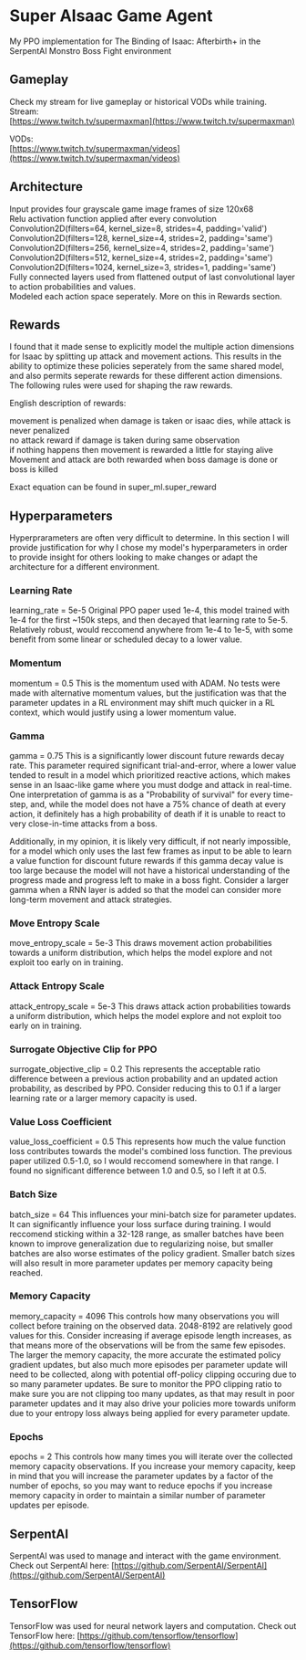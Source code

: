 # Super AIsaac Game Agent
My PPO implementation for The Binding of Isaac: Afterbirth+ in the SerpentAI Monstro Boss Fight environment

## Gameplay
Check my stream for live gameplay or historical VODs while training.  
Stream:  
[https://www.twitch.tv/supermaxman](https://www.twitch.tv/supermaxman)

VODs:  
[https://www.twitch.tv/supermaxman/videos](https://www.twitch.tv/supermaxman/videos)

## Architecture
Input provides four grayscale game image frames of size 120x68  
Relu activation function applied after every convolution  
Convolution2D(filters=64, kernel_size=8, strides=4, padding='valid')  
Convolution2D(filters=128, kernel_size=4, strides=2, padding='same')  
Convolution2D(filters=256, kernel_size=4, strides=2, padding='same')  
Convolution2D(filters=512, kernel_size=4, strides=2, padding='same')  
Convolution2D(filters=1024, kernel_size=3, strides=1, padding='same')  
Fully connected layers used from flattened output of last convolutional layer to action probabilities and values.  
Modeled each action space seperately. More on this in Rewards section.  

## Rewards
I found that it made sense to explicitly model the multiple action dimensions for Isaac by splitting up attack and movement actions. This results in the ability to optimize these policies seperately from the same shared model, and also permits seperate rewards for these different action dimensions. The following rules were used for shaping the raw rewards.

English description of rewards:

movement is penalized when damage is taken or isaac dies, while attack is never penalized  
no attack reward if damage is taken during same observation  
if nothing happens then movement is rewarded a little for staying alive  
Movement and attack are both rewarded when boss damage is done or boss is killed  

Exact equation can be found in super_ml.super_reward

## Hyperparameters 
Hyperprarameters are often very difficult to determine. In this section I will provide justification for why I chose my model's hyperparameters in order to provide insight for others looking to make changes or adapt the architecture for a different environment. 

### Learning Rate
learning_rate = 5e-5
Original PPO paper used 1e-4, this model trained with 1e-4 for the first ~150k steps, and then decayed that learning rate to 5e-5.  
Relatively robust, would reccomend anywhere from 1e-4 to 1e-5, with some benefit from some linear or scheduled decay to a lower value.  

### Momentum
momentum = 0.5
This is the momentum used with ADAM. No tests were made with alternative momentum values, but the justification was that the parameter updates in a RL environment may shift much quicker in a RL context, which would justify using a lower momentum value. 

### Gamma
gamma = 0.75
This is a significantly lower discount future rewards decay rate. This parameter required significant trial-and-error, where a lower value tended to result in a model which prioritized reactive actions, which makes sense in an Isaac-like game where you must dodge and attack in real-time. One interpretation of gamma is as a "Probability of survival" for every time-step, and, while the model does not have a 75% chance of death at every action, it definitely has a high probability of death if it is unable to react to very close-in-time attacks from a boss. 

Additionally, in my opinion, it is likely very difficult, if not nearly impossible, for a model which only uses the last few frames as input to be able to learn a value function for discount future rewards if this gamma decay value is too large because the model will not have a historical understanding of the progress made and progress left to make in a boss fight. Consider a larger gamma when a RNN layer is added so that the model can consider more long-term movement and attack strategies. 

### Move Entropy Scale
move_entropy_scale = 5e-3
This draws movement action probabilities towards a uniform distribution, which helps the model explore and not exploit too early on in training.

### Attack Entropy Scale
attack_entropy_scale = 5e-3
This draws attack action probabilities towards a uniform distribution, which helps the model explore and not exploit too early on in training.

### Surrogate Objective Clip for PPO
surrogate_objective_clip = 0.2
This represents the acceptable ratio difference between a previous action probability and an updated action probability, as described by PPO. Consider reducing this to 0.1 if a larger learning rate or a larger memory capacity is used.

### Value Loss Coefficient
value_loss_coefficient = 0.5
This represents how much the value function loss contributes towards the model's combined loss function. The previous paper utilized 0.5-1.0, so I would reccomend somewhere in that range. I found no significant difference between 1.0 and 0.5, so I left it at 0.5.

### Batch Size 
batch_size = 64
This influences your mini-batch size for parameter updates. It can significantly influence your loss surface during training. I would reccomend sticking within a 32-128 range, as smaller batches have been known to improve generalization due to regularizing noise, but smaller batches are also worse estimates of the policy gradient. Smaller batch sizes will also result in more parameter updates per memory capacity being reached.

### Memory Capacity
memory_capacity = 4096
This controls how many observations you will collect before training on the observed data. 2048-8192 are relatively good values for this. Consider increasing if average episode length increases, as that means more of the observations will be from the same few episodes. The larger the memory capacity, the more accurate the estimated policy gradient updates, but also much more episodes per parameter update will need to be collected, along with potential off-policy clipping occuring due to so many parameter updates. Be sure to monitor the PPO clipping ratio to make sure you are not clipping too many updates, as that may result in poor parameter updates and it may also drive your policies more towards uniform due to your entropy loss always being applied for every parameter update.

### Epochs
epochs = 2
This controls how many times you will iterate over the collected memory capacity observations. If you increase your memory capacity, keep in mind that you will increase the parameter updates by a factor of the number of epochs, so you may want to reduce epochs if you increase memory capacity in order to maintain a similar number of parameter updates per episode.

## SerpentAI
SerpentAI was used to manage and interact with the game environment.
Check out SerpentAI here: [https://github.com/SerpentAI/SerpentAI](https://github.com/SerpentAI/SerpentAI)

## TensorFlow
TensorFlow was used for neural network layers and computation. 
Check out TensorFlow here: [https://github.com/tensorflow/tensorflow](https://github.com/tensorflow/tensorflow)
